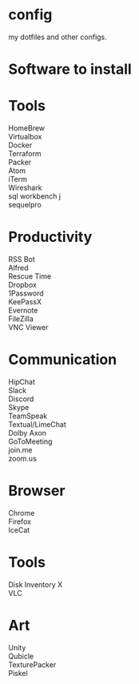 config
======

my dotfiles and other configs.


Software to install
======

# Tools
HomeBrew  
Virtualbox  
Docker  
Terraform  
Packer  
Atom  
iTerm  
Wireshark  
sql workbench j  
sequelpro


# Productivity
RSS Bot  
Alfred  
Rescue Time  
Dropbox  
1Password  
KeePassX  
Evernote  
FileZilla  
VNC Viewer  

# Communication
HipChat  
Slack  
Discord  
Skype  
TeamSpeak  
Textual/LimeChat  
Dolby Axon  
GoToMeeting  
join.me  
zoom.us  

# Browser
Chrome  
Firefox  
IceCat  

# Tools
Disk Inventory X  
VLC  

# Art
Unity  
Qubicle  
TexturePacker  
Piskel  
